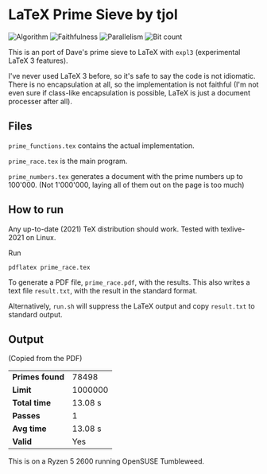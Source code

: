 # LaTeX Prime Sieve by tjol

![Algorithm](https://img.shields.io/badge/Algorithm-base-green)
![Faithfulness](https://img.shields.io/badge/Faithful-no-yellowgreen)
![Parallelism](https://img.shields.io/badge/Parallel-no-green)
![Bit count](https://img.shields.io/badge/Bits-32-yellowgreen)

This is an port of Dave's prime sieve to LaTeX with `expl3` (experimental
LaTeX 3 features).

I've never used LaTeX 3 before, so it's safe to say the code is not idiomatic.
There is no encapsulation at all, so the implementation is not faithful (I'm
not even sure if class-like encapsulation is possible, LaTeX is just a
document processer after all).

## Files

`prime_functions.tex` contains the actual implementation.

`prime_race.tex` is the main program.

`prime_numbers.tex` generates a document with the prime numbers up to 100'000.
(Not 1'000'000, laying all of them out on the page is too much)


## How to run

Any up-to-date (2021) TeX distribution should work. Tested with texlive-2021 on
Linux.

Run

```
pdflatex prime_race.tex
```

To generate a PDF file, `prime_race.pdf`, with the results. This also writes a
text file `result.txt`, with the result in the standard format.

Alternatively, `run.sh` will suppress the LaTeX output and copy `result.txt`
to standard output.

## Output

(Copied from the PDF)

|                  |         |
| ---------------- | ------- |
| **Primes found** | 78498   |
| **Limit**        | 1000000 |
| **Total time**   | 13.08 s |
| **Passes**       | 1       |
| **Avg time**     | 13.08 s |
| **Valid**        | Yes     |

This is on a Ryzen 5 2600 running OpenSUSE Tumbleweed.

